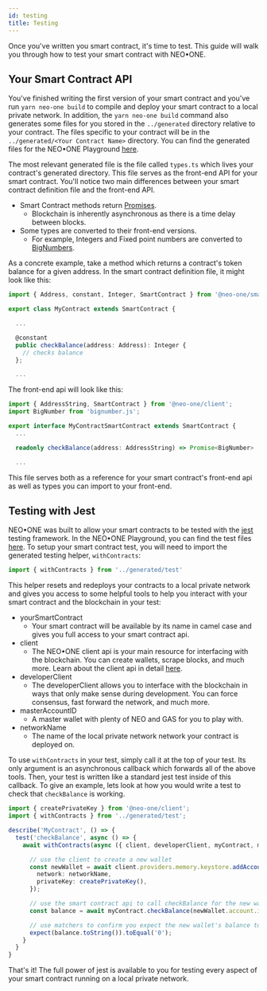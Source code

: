 ```yaml
---
id: testing
title: Testing
---
```

Once you've written you smart contract, it's time to test.  This guide will walk you through how to test your smart contract with NEO•ONE.

## Your Smart Contract API
You've finished writing the first version of your smart contract and you've run `yarn neo-one build` to compile and deploy your smart contract to a local private network.
In addition, the `yarn neo-one build` command also generates some files for you stored in the `../generated` directory relative to your contract.  The files specific to your contract
will be in the `../generated/<Your Contract Name>` directory.  You can find the generated files for the NEO•ONE Playground [here](https://github.com/neo-one-suite/neo-one-playground/tree/master/one/generated).

The most relevant generated file is the file called `types.ts` which lives your contract's generated directory.  This file serves as the front-end API for your smart contract.  You'll notice two main differences
between your smart contract definition file and the front-end API.
* Smart Contract methods return [Promises](https://developer.mozilla.org/en-US/docs/Web/JavaScript/Reference/Global_Objects/Promise).
  * Blockchain is inherently asynchronous as there is a time delay between blocks.
* Some types are converted to their front-end versions.
  * For example, Integers and Fixed point numbers are converted to [BigNumbers](https://github.com/MikeMcl/bignumber.js/).

As a concrete example, take a method which returns a contract's token balance for a given address. In the smart contract definition file, it might look like this:
```ts
import { Address, constant, Integer, SmartContract } from '@neo-one/smart-contract'

export class MyContract extends SmartContract {

  ...

  @constant
  public checkBalance(address: Address): Integer {
    // checks balance
  };

  ...
```
The front-end api will look like this:
```ts
import { AddressString, SmartContract } from '@neo-one/client';
import BigNumber from 'bignumber.js';

export interface MyContractSmartContract extends SmartContract {
  ...

  readonly checkBalance(address: AddressString) => Promise<BigNumber>

  ...
```

This file serves both as a reference for your smart contract's front-end api as well as types you can import to your front-end.

## Testing with Jest
NEO•ONE was built to allow your smart contracts to be tested with the [jest](https://jestjs.io/) testing framework.  In the NEO•ONE Playground, you can find the test files [here](https://github.com/neo-one-suite/neo-one-playground/tree/master/one/tests).
To setup your smart contract test, you will need to import the generated testing helper, `withContracts`:
```ts
import { withContracts } from '../generated/test'
```
This helper resets and redeploys your contracts to a local private network and gives you access to some helpful tools to help you interact with your smart contract and the blockchain in your test:
* yourSmartContract
  * Your smart contract will be available by its name in camel case and gives you full access to your smart contract api.
* client
  * The NEO•ONE client api is your main resource for interfacing with the blockchain.  You can create wallets, scrape blocks, and much more.  Learn about the client api in detail [here](/docs/en/client-api.html).
* developerClient
  * The developerClient allows you to interface with the blockchain in ways that only make sense during development.  You can force consensus, fast forward the network, and much more.
* masterAccountID
  * A master wallet with plenty of NEO and GAS for you to play with.
* networkName
  * The name of the local private network network your contract is deployed on.

To use `withContracts` in your test, simply call it at the top of your test.  Its only argument is an asynchronous callback which forwards all of the above tools.  Then, your test is written like a standard jest test inside of this callback.
To give an example, lets look at how you would write a test to check that `checkBalance` is working.
```ts
import { createPrivateKey } from '@neo-one/client';
import { withContracts } from '../generated/test';

describe('MyContract', () => {
  test('checkBalance', async () => {
    await withContracts(async ({ client, developerClient, myContract, masterAccountID, networkName }) => {

      // use the client to create a new wallet
      const newWallet = await client.providers.memory.keystore.addAccount({
        network: networkName,
        privateKey: createPrivateKey(),
      });

      // use the smart contract api to call checkBalance for the new wallet's address
      const balance = await myContract.checkBalance(newWallet.account.id.address);

      // use matchers to confirm you expect the new wallet's balance to be 0
      expect(balance.toString()).toEqual('0');
    }
  }
}
```

That's it!  The full power of jest is available to you for testing every aspect of your smart contract running on a local private network.
